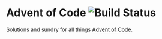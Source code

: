 # Advent of Code ![Build Status](https://github.com/walshification/advent-of-code/actions/workflows/main.yml/badge.svg)

Solutions and sundry for all things [Advent of Code](https://adventofcode.com).

